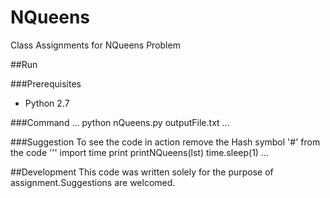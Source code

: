 NQueens
=======

Class Assignments for NQueens Problem

##Run

###Prerequisites

* Python 2.7

###Command
...
python nQueens.py outputFile.txt
...

###Suggestion
To see the code in action remove the Hash symbol '#' from the code
'''
import time
print printNQueens(lst)
time.sleep(1)
...

##Development
This code was written solely for the purpose of assignment.Suggestions are welcomed.
